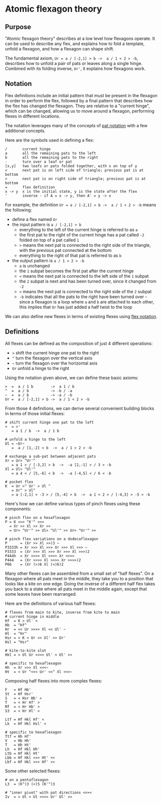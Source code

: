 # Atomic flexagon theory

## Purpose

"Atomic flexagon theory" describes at a low level how flexagons operate.
It can be used to describe any flex, and explains how to fold a template, unfold a flexagon, and how a flexagon can shape shift.

The fundamental axiom, `Ur = a / [-2,1] > b ->  a / 1 < 2 > -b`,
describes how to unfold a pair of pats or leaves along a single hinge.
Combined with its folding inverse, `Ur'`, it explains how flexagons work.

## Notation

Flex definitions include an initial pattern that must be present in the flexagon in order to perform the flex,
followed by a final pattern that describes how the flex has changed the flexagon.
They are relative to a "current hinge", which can be changed,
allowing us to move around a flexagon, performing flexes in different locations.

The notation leverages many of the concepts of [pat notation](https://github.com/loki3/flexagonator/blob/master/docs/pat-notation.md)
with a few additional concepts.

Here are the symbols used in defining a flex:

```
/       current hinge
a       all the remaining pats to the left
b       all the remaining pats to the right
-       turn over a leaf or pat
[x,y]   two leafs or pats folded together, with x on top of y
<       next pat is on left side of triangle; previous pat is at bottom
>       next pat is on right side of triangle; previous pat is at bottom
=       flex definition
x -> y  x is the initial state, y is the state after the flex
'       inverse - if A = x -> y, then A' = y -> x
```

For example, the definition `Ur = a / [-2,1] > b ->  a / 1 < 2 > -b` means the following:

* define a flex named `Ur`
* the input pattern is `a / [-2,1] > b`
    * everything to the left of the current hinge is referred to as `a`
    * the first pat to the right of the current hinge has a pat called `-2` folded on top of a pat called `1`
    * `>` means the next pat is connected to the right side of the triangle, with the previous pat connected at the bottom
    * everything to the right of that pat is referred to as `b`
* the output pattern is `a / 1 < 2 > -b`
    * `a` is unchanged
    * the `1` subpat becomes the first pat after the current hinge
    * `<` means the next pat is connected to the left side of the `1` subpat
    * the `2` subpat is next and has been turned over, since it changed from `-2`
    * `>` means the next pat is connected to the right side of the `2` subpat
    * `-b` indicates that all the pats to the right have been turned over - since a flexagon is a loop where `a` and `b` are attached to each other, this implies that `Ur` has just added a half twist to the loop

We can also define new flexes in terms of existing flexes
using [flex notation](https://github.com/loki3/flexagonator/blob/master/docs/flex-notation.md).

## Definitions

All flexes can be defined as the composition of just 4 different operations:

* `>`  shift the current hinge one pat to the right
* `^`  turn the flexagon over the vertical axis
* `~`  turn the flexagon over the horizontal axis
* `Ur` unfold a hinge to the right

Using the notation given above, we can define these basic axioms:

```
>  =  a / 1 b        ->  a 1 / b
^  =  a / b          -> -b / -a
~  =  a / b          -> -a / -b
Ur =  a / [-2,1] > b ->  a / 1 < 2 > -b
```

From those 4 definitions, we can derive several convenient building blocks in terms of those initial flexes:

```
# shift current hinge one pat to the left
<  = >'
   = a 1 / b  ->  a / 1 b

# unfold a hinge to the left
Ul = ~Ur~
   =  a / [1,-2] < b  ->  a / 1 > 2 < -b

# exchange a sub-pat between adjacent pats
Xr = Ur> ^Ur'^
   = a 1 > / [-3,2] > b  ->  -a [2,-1] > / 3 > -b
Xl = Ul> ^Ul'^
   = a 4 < / [5,-6] < b  ->  -a [-4,5] < / 6 < -b

# pocket flex
K  = Ur >^ Ur' > Ul ^
   = Xr^ > Ul^
   = a [-2,1] > -3 > / [5,-4] > b  ->  a 1 < 2 > / [-4,3] > -5 > -b
```

Here's how we can define various types of pinch flexes using these components:

```
# pinch flex on a hexaflexagon
P = K <<< ^K'^ >>>
  = Xr >> Xl >> Xr >>
  = Ur> ^Ur'^ >> Ul> ^Ul'^ >> Ur> ^Ur'^ >>

# pinch flex variations on a dodecaflexagon
P      = (Xr >> Xl >>)3 ~
P3333h = Xr >>> Xl >>> Xr >>> Xl >>> ~
P3333  = (Xr >>> Xl >>> Xr >>> Xl >>>)2
P444h  = Xr >>>> Xl >>>> Xr >>>>
P444   = (Xr >>>> Xl >>>> Xr >>>>)2
P66    = (Xr (>)6 Xl (<)6)2
```

Many other flexes can be assembled from a small set of "half flexes".
On a flexagon where all pats meet in the middle,
they take you to a position that looks like a kite on one edge.
Doing the inverse of a different half flex takes you back to a state where all pats meet in the middle again,
except that some leaves have been rearranged.

Here are the definitions of various half flexes:

```
# flexes from main to kite, inverse from kite to main
# current hinge in middle
Hf  = K > Ul' <
Hb  = ^Hf^
Hr  = << Ur >>>> Xl << Ul' ~
Hl  = ^Hr^
Hsr = > K < Ur << Ul' >> Ur'
Hsl = ^Hsr^

# kite-to-kite slot
Hkl = > Ul Ur <<<< Ul' < Ul' >>

# specific to hexaflexagon
Hh  = Xr >>> Xl <<<~
Ht  = < Ur ^<<< Ur' <<^ Xl <<<~
```

Composing half flexes into more complex flexes:

```
F   = Hf Hb'
St  = Hf Hsr'
S   = < Hsr Hb' >
T   = < Hr Hf' >
Mf  = < Hr Hb' >
S3  = < Hr Hl' >

Ltf = Hf Hkl Hf' <
Lk  = Hf Hkl Hsl' <

# specific to hexaflexagon
Ttf = Hh Hf'
V   = Hb Hh'
T   = Hh Ht'
Lh  = Hf Hkl Hh'
Ltb = Hf Hkl Ht'
Lbb = Hf Hkl >>> Ht' <<
Lbf = Hf Hkl >>> Hf' <<
```

Some other selected flexes:

```
# on a pentaflexagon
L3  = (K^)3 (<)5 (K'^)3

# "inner pivot" with pat directions <>><
Iv  = > Ul > Ul <<<< Ur' Ul' >>
```
